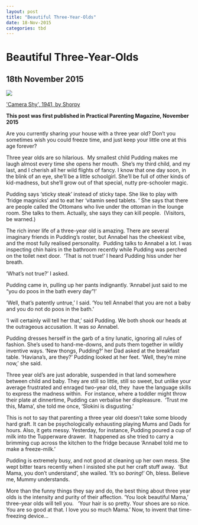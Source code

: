 ```yaml
---
layout: post
title: "Beautiful Three-Year-Olds"
date: 18-Nov-2015
categories: tbd
---
```


# Beautiful Three-Year-Olds

## 18th November 2015

<img class="photo-horiz" src="http://www.shorpy.com/files/images/SHORPY-8c30963a.preview.jpg" />

<a href="http://www.shorpy.com/node/20184">'Camera Shy',   1941,   by Shorpy</a>

**This post was first published in Practical Parenting Magazine,   November 2015**

Are you currently sharing your house with a three year old? Don’t you sometimes wish you could freeze time, and just keep your little one at this age forever?

Three year olds are so hilarious.  My smallest child Pudding makes me laugh almost every time she opens her mouth.  She’s my third child, and my last, and I cherish all her wild flights of fancy. I know that one day soon, in the blink of an eye, she’ll be a little schoolgirl. She’ll be full of other kinds of kid-madness, but she’ll grow out of that special, nutty pre-schooler magic.

Pudding says ‘sticky steak’ instead of sticky tape. She like to play with ‘fridge magnicks’ and to eat her ‘vitamin seed tablets. ’ She says that there are people called the Ottomans who live under the ottoman in the lounge room. She talks to them. Actually, she says they can kill people.  (Visitors, be warned.)

The rich inner life of a three-year old is amazing. There are several imaginary friends in Pudding’s roster, but Annabel has the cheekiest vibe, and the most fully realised personality.  Pudding talks to Annabel a lot. I was inspecting chin hairs in the bathroom recently while Pudding was perched on the toilet next door.  ‘That is not true!’ I heard Pudding hiss under her breath.

‘What’s not true?’ I asked.

Pudding came in, pulling up her pants indignantly. ‘Annabel just said to me “you do poos in the bath every day”!’

‘Well, that’s patently untrue,’ I said. ‘You tell Annabel that you are not a baby and you do not do poos in the bath.’

‘I will certainly will tell her that,’ said Pudding. We both shook our heads at the outrageous accusation. It was *so* Annabel.

Pudding dresses herself in the garb of a tiny lunatic, ignoring all rules of fashion. She’s used to hand-me-downs, and puts them together in wildly inventive ways. ‘New thongs, Pudding?’ her Dad asked at the breakfast table. ‘Haviana’s, are they?’ Pudding looked at her feet. ‘Well, they’re mine now,’ she said.

Three year old’s are just adorable, suspended in that land somewhere between child and baby. They are still so little, still so sweet, but unlike your average frustrated and enraged two-year old, they  have the language skills to express the madness within.  For instance, where a toddler might throw their plate at dinnertime, Pudding can verbalise her displeasure.  ‘Trust me this, Mama’, she told me once, ‘Slokini is disgusting.’

This is not to say that parenting a three year old doesn’t take some bloody hard graft. It can be psychologically exhausting playing Mums and Dads for hours. Also, it gets messy. Yesterday, for instance, Pudding poured a cup of milk into the Tupperware drawer.  It happened as she tried to carry a brimming cup across the kitchen to the fridge because ‘Annabel told me to make a freeze-milk.’

Pudding is extremely busy, and not good at cleaning up her own mess. She wept bitter tears recently when I insisted she put her craft stuff away.  ‘But Mama, you don’t understand’, she wailed. ‘It’s so *boring*!’ Oh, bless. Believe me, Mummy understands.

More than the funny things they say and do, the best thing about three year olds is the intensity and purity of their affection. ‘You look beautiful Mama,’ three-year olds will tell you.   ‘Your hair is so pretty. Your shoes are so nice. You are so good at that. I love you so much Mama.’ Now, to invent that time-freezing device…
